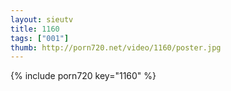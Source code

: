 ```yaml
--- 
layout: sieutv
title: 1160
tags: ["001"]
thumb: http://porn720.net/video/1160/poster.jpg
---
```

{% include porn720 key="1160" %} 
